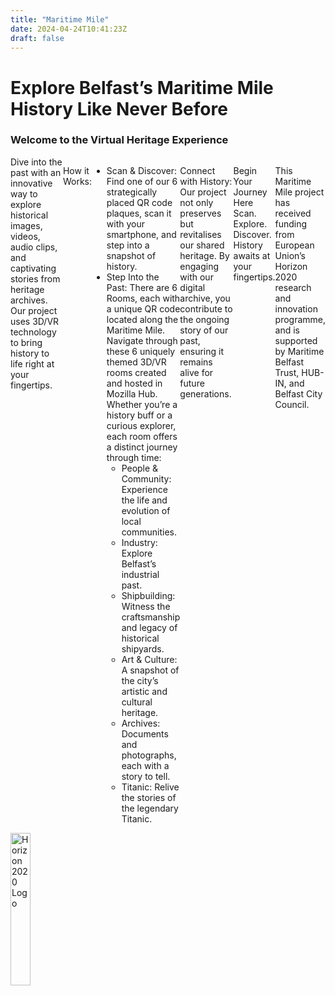 ```yaml
---
title: "Maritime Mile"
date: 2024-04-24T10:41:23Z
draft: false
---
```


# Explore Belfast’s Maritime Mile History Like Never Before

### Welcome to the Virtual Heritage Experience

<div style="display:flex; flex-direction=column;">
Dive into the past with an innovative way to explore historical images, videos, audio clips, and captivating stories from heritage archives. Our project uses 3D/VR technology to bring history to life right at your fingertips.

How it Works:

- Scan & Discover: Find one of our 6 strategically placed QR code plaques, scan it with your smartphone, and step into a snapshot of history. 
- Step Into the Past: There are 6 Rooms, each with a unique QR code located along the Maritime Mile. Navigate through these 6 uniquely themed 3D/VR rooms created and hosted in Mozilla Hub. Whether you’re a history buff or a curious explorer, each room offers a distinct journey through time:
  - People & Community: Experience the life and evolution of local communities.
  - Industry: Explore Belfast’s industrial past.
  - Shipbuilding: Witness the craftsmanship and legacy of historical shipyards.
  - Art & Culture: A snapshot of the city’s artistic and cultural heritage.
  - Archives: Documents and photographs, each with a story to tell.
  - Titanic: Relive the stories of the legendary Titanic.

Connect with History:
Our project not only preserves but revitalises our shared heritage. By engaging with our digital archive, you contribute to the ongoing story of our past, ensuring it remains alive for future generations.

Begin Your Journey Here
Scan. Explore. Discover. History awaits at your fingertips.

This Maritime Mile project has received funding from European Union’s Horizon 2020 research and innovation programme, and is supported by Maritime Belfast Trust, HUB-IN, and Belfast City Council.
</div>

<img alt="Horizon 2020 Logo" src="/images/horizon2020.png" style="width:25%;">

